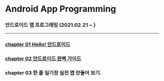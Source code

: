 # Android App Programming
### 안드로이드 앱 프로그래밍 (2021.02.21 ~ )
---
### [chapter 01 Hello! 안드로이드](https://github.com/hyunmin0317/AndroidProgramming/blob/master/chap01/chap01.md)
### [chapter 02 안드로이드 완벽 가이드](https://github.com/hyunmin0317/AndroidProgramming/blob/master/chap02/chap02.md)
### chapter 03 한 줄 일기장 실전 앱 만들어 보기.